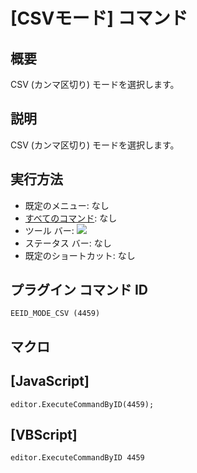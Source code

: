 # \[CSVモード\] コマンド

## 概要

CSV (カンマ区切り) モードを選択します。

## 説明

CSV (カンマ区切り) モードを選択します。

## 実行方法

- 既定のメニュー: なし
- [すべてのコマンド](../../glossary/allcommands): なし
- ツール バー: ![](../../images/csv..png)
- ステータス バー: なし
- 既定のショートカット: なし

## プラグイン コマンド ID

```
EEID_MODE_CSV (4459)
```

## マクロ

## \[JavaScript\]

```
editor.ExecuteCommandByID(4459);
```

## \[VBScript\]

```
editor.ExecuteCommandByID 4459
```
